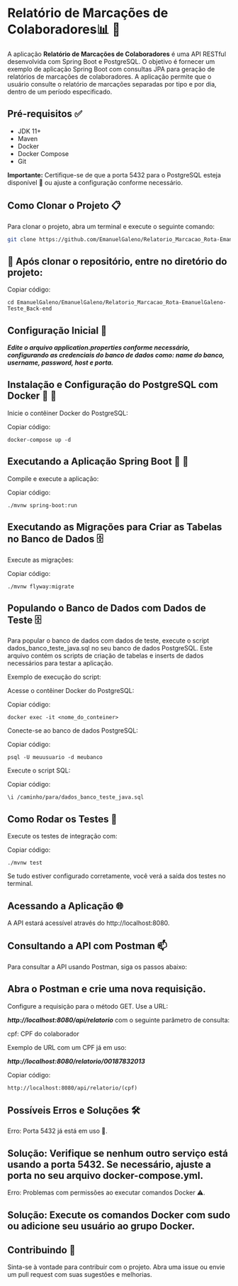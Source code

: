 # Relatório de Marcações de Colaboradores📊 🚚


A aplicação **Relatório de Marcações de Colaboradores** é uma API RESTful desenvolvida com Spring Boot e PostgreSQL. O objetivo é fornecer um exemplo de aplicação Spring Boot com consultas JPA para geração de relatórios de marcações de colaboradores. A aplicação permite que o usuário consulte o relatório de marcações separadas por tipo e por dia, dentro de um período especificado.

## Pré-requisitos ✅

- JDK 11+
- Maven
- Docker
- Docker Compose
- Git

**Importante:** Certifique-se de que a porta 5432 para o PostgreSQL esteja disponível 🚦 ou ajuste a configuração conforme necessário.

## Como Clonar o Projeto 📋

Para clonar o projeto, abra um terminal e execute o seguinte comando:

```bash
git clone https://github.com/EmanuelGaleno/Relatorio_Marcacao_Rota-EmanuelGaleno-Teste_Back-end.git
```

## 🎉 Após clonar o repositório, entre no diretório do projeto:


Copiar código:
```
cd EmanuelGaleno/EmanuelGaleno/Relatorio_Marcacao_Rota-EmanuelGaleno-Teste_Back-end
```

## Configuração Inicial 🔧


***Edite o arquivo application.properties conforme necessário, configurando as credenciais do banco de dados como: name do banco, username, password, host e porta.***

## Instalação e Configuração do PostgreSQL com Docker 🐳 🚀

Inicie o contêiner Docker do PostgreSQL:

Copiar código:

```
docker-compose up -d
```

## Executando a Aplicação Spring Boot 🍃 🚀
Compile e execute a aplicação:


Copiar código:
```
./mvnw spring-boot:run
```

## Executando as Migrações para Criar as Tabelas no Banco de Dados 🗄️
Execute as migrações:


Copiar código:
```
./mvnw flyway:migrate
```

## Populando o Banco de Dados com Dados de Teste 🗄️
Para popular o banco de dados com dados de teste, execute o script dados_banco_teste_java.sql no seu banco de dados PostgreSQL. 
Este arquivo contém os scripts de criação de tabelas e inserts de dados necessários para testar a aplicação.

Exemplo de execução do script:

Acesse o contêiner Docker do PostgreSQL:


Copiar código:
```
docker exec -it <nome_do_conteiner> 
```

Conecte-se ao banco de dados PostgreSQL:


Copiar código:
```
psql -U meuusuario -d meubanco
```

Execute o script SQL:

Copiar código:
```
\i /caminho/para/dados_banco_teste_java.sql
```

## Como Rodar os Testes 🧪
Execute os testes de integração com:


Copiar código:
```
./mvnw test
```

Se tudo estiver configurado corretamente, você verá a saída dos testes no terminal.

## Acessando a Aplicação 🌐
A API estará acessível através do http://localhost:8080.


## Consultando a API com Postman 📫
Para consultar a API usando Postman, siga os passos abaixo:


## Abra o Postman e crie uma nova requisição.
Configure a requisição para o método GET.
Use a URL:

***http://localhost:8080/api/relatorio*** com o seguinte parâmetro de consulta:

cpf: CPF do colaborador

Exemplo de URL com um CPF já em uso:

 ***http://localhost:8080/relatorio/00187832013***


Copiar código:
```
http://localhost:8080/api/relatorio/(cpf)
```

## Possíveis Erros e Soluções 🛠️
Erro: Porta 5432 já está em uso 🚫.


## Solução: Verifique se nenhum outro serviço está usando a porta 5432. Se necessário, ajuste a porta no seu arquivo docker-compose.yml.

Erro: Problemas com permissões ao executar comandos Docker ⚠️.


## Solução: Execute os comandos Docker com sudo ou adicione seu usuário ao grupo Docker.


## Contribuindo 🤝

Sinta-se à vontade para contribuir com o projeto. Abra uma issue ou envie um pull request com suas sugestões e melhorias.
